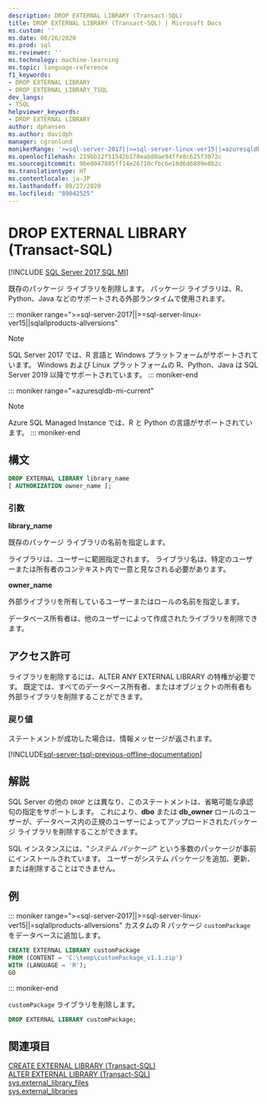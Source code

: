 ```yaml
---
description: DROP EXTERNAL LIBRARY (Transact-SQL)
title: DROP EXTERNAL LIBRARY (Transact-SQL) | Microsoft Docs
ms.custom: ''
ms.date: 08/26/2020
ms.prod: sql
ms.reviewer: ''
ms.technology: machine-learning
ms.topic: language-reference
f1_keywords:
- DROP EXTERNAL LIBRARY
- DROP_EXTERNAL_LIBRARY_TSQL
dev_langs:
- TSQL
helpviewer_keywords:
- DROP EXTERNAL LIBRARY
author: dphansen
ms.author: davidph
manager: cgronlund
monikerRange: '>=sql-server-2017||>=sql-server-linux-ver15||=azuresqldb-mi-current||=sqlallproducts-allversions'
ms.openlocfilehash: 219bb12f51542b178eabd0ae94ffe8c625f3072c
ms.sourcegitcommit: 9be0047805ff14e26710cfbc6e10d6d6809e8b2c
ms.translationtype: HT
ms.contentlocale: ja-JP
ms.lasthandoff: 08/27/2020
ms.locfileid: "89042525"
---
```

# <a name="drop-external-library-transact-sql"></a>DROP EXTERNAL LIBRARY (Transact-SQL)  
[!INCLUDE [SQL Server 2017 SQL MI](../../includes/applies-to-version/sqlserver2017-asdbmi.md)]

既存のパッケージ ライブラリを削除します。 パッケージ ライブラリは、R、Python、Java などのサポートされる外部ランタイムで使用されます。

::: moniker range=">=sql-server-2017||>=sql-server-linux-ver15||sqlallproducts-allversions"
> [!NOTE]
> SQL Server 2017 では、R 言語と Windows プラットフォームがサポートされています。 Windows および Linux プラットフォームの R、Python、Java は SQL Server 2019 以降でサポートされています。
::: moniker-end

::: moniker range="=azuresqldb-mi-current"
> [!NOTE]
> Azure SQL Managed Instance では、R と Python の言語がサポートされています。
::: moniker-end

## <a name="syntax"></a>構文

```sql
DROP EXTERNAL LIBRARY library_name
[ AUTHORIZATION owner_name ];
```

### <a name="arguments"></a>引数

**library_name**

既存のパッケージ ライブラリの名前を指定します。

ライブラリは、ユーザーに範囲指定されます。 ライブラリ名は、特定のユーザーまたは所有者のコンテキスト内で一意と見なされる必要があります。

**owner_name**

外部ライブラリを所有しているユーザーまたはロールの名前を指定します。

データベース所有者は、他のユーザーによって作成されたライブラリを削除できます。

## <a name="permissions"></a>アクセス許可

ライブラリを削除するには、ALTER ANY EXTERNAL LIBRARY の特権が必要です。 既定では、すべてのデータベース所有者、またはオブジェクトの所有者も外部ライブラリを削除することができます。

### <a name="return-values"></a>戻り値

ステートメントが成功した場合は、情報メッセージが返されます。

[!INCLUDE[sql-server-tsql-previous-offline-documentation](../../includes/sql-server-tsql-previous-offline-documentation.md)]

## <a name="remarks"></a>解説

SQL Server の他の `DROP` とは異なり、このステートメントは、省略可能な承認句の指定をサポートします。 これにより、**dbo** または **db_owner** ロールのユーザーが、データベース内の正規のユーザーによってアップロードされたパッケージ ライブラリを削除することができます。

SQL インスタンスには、"*システム パッケージ*" という多数のパッケージが事前にインストールされています。 ユーザーがシステム パッケージを追加、更新、または削除することはできません。

## <a name="examples"></a>例

::: moniker range=">=sql-server-2017||>=sql-server-linux-ver15||=sqlallproducts-allversions"
カスタムの R パッケージ `customPackage` をデータベースに追加します。

```sql
CREATE EXTERNAL LIBRARY customPackage 
FROM (CONTENT = 'C:\temp\customPackage_v1.1.zip')
WITH (LANGUAGE = 'R');
GO
```
::: moniker-end

`customPackage` ライブラリを削除します。

```sql
DROP EXTERNAL LIBRARY customPackage;
```

## <a name="see-also"></a>関連項目

[CREATE EXTERNAL LIBRARY (Transact-SQL)](create-external-library-transact-sql.md)  
[ALTER EXTERNAL LIBRARY (Transact-SQL)](alter-external-library-transact-sql.md)  
[sys.external_library_files](../../relational-databases/system-catalog-views/sys-external-library-files-transact-sql.md)  
[sys.external_libraries](../../relational-databases/system-catalog-views/sys-external-libraries-transact-sql.md)  
